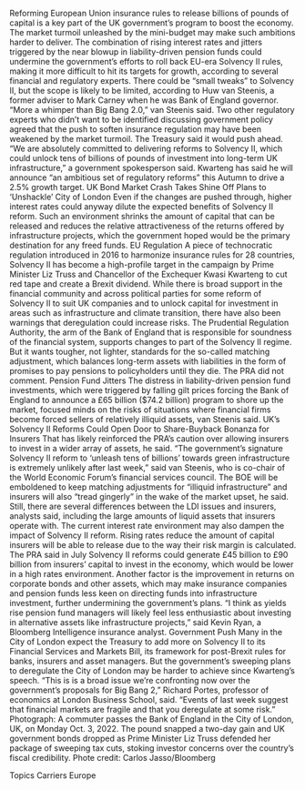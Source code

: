 Reforming European Union insurance rules to release billions of pounds of capital is a key part of the UK government’s program to boost the economy. The market turmoil unleashed by the mini-budget may make such ambitions harder to deliver.
The combination of rising interest rates and jitters triggered by the near blowup in liability-driven pension funds could undermine the government’s efforts to roll back EU-era Solvency II rules, making it more difficult to hit its targets for growth, according to several financial and regulatory experts.
There could be “small tweaks” to Solvency II, but the scope is likely to be limited, according to Huw van Steenis, a former adviser to Mark Carney when he was Bank of England governor. “More a whimper than Big Bang 2.0,” van Steenis said. Two other regulatory experts who didn’t want to be identified discussing government policy agreed that the push to soften insurance regulation may have been weakened by the market turmoil.
The Treasury said it would push ahead.
“We are absolutely committed to delivering reforms to Solvency II, which could unlock tens of billions of pounds of investment into long-term UK infrastructure,” a government spokesperson said. Kwarteng has said he will announce “an ambitious set of regulatory reforms” this Autumn to drive a 2.5% growth target.
UK Bond Market Crash Takes Shine Off Plans to ‘Unshackle’ City of London
Even if the changes are pushed through, higher interest rates could anyway dilute the expected benefits of Solvency II reform. Such an environment shrinks the amount of capital that can be released and reduces the relative attractiveness of the returns offered by infrastructure projects, which the government hoped would be the primary destination for any freed funds.
EU Regulation
A piece of technocratic regulation introduced in 2016 to harmonize insurance rules for 28 countries, Solvency II has become a high-profile target in the campaign by Prime Minister Liz Truss and Chancellor of the Exchequer Kwasi Kwarteng to cut red tape and create a Brexit dividend.
While there is broad support in the financial community and across political parties for some reform of Solvency II to suit UK companies and to unlock capital for investment in areas such as infrastructure and climate transition, there have also been warnings that deregulation could increase risks.
The Prudential Regulation Authority, the arm of the Bank of England that is responsible for soundness of the financial system, supports changes to part of the Solvency II regime. But it wants tougher, not lighter, standards for the so-called matching adjustment, which balances long-term assets with liabilities in the form of promises to pay pensions to policyholders until they die.
The PRA did not comment.
Pension Fund Jitters
The distress in liability-driven pension fund investments, which were triggered by falling gilt prices forcing the Bank of England to announce a £65 billion ($74.2 billion) program to shore up the market, focused minds on the risks of situations where financial firms become forced sellers of relatively illiquid assets, van Steenis said.
UK’s Solvency II Reforms Could Open Door to Share-Buyback Bonanza for Insurers
That has likely reinforced the PRA’s caution over allowing insurers to invest in a wider array of assets, he said.
“The government’s signature Solvency II reform to ‘unleash tens of billions’ towards green infrastructure is extremely unlikely after last week,” said van Steenis, who is co-chair of the World Economic Forum’s financial services council. The BOE will be emboldened to keep matching adjustments for “illiquid infrastructure” and insurers will also “tread gingerly” in the wake of the market upset, he said.
Still, there are several differences between the LDI issues and insurers, analysts said, including the large amounts of liquid assets that insurers operate with.
The current interest rate environment may also dampen the impact of Solvency II reform. Rising rates reduce the amount of capital insurers will be able to release due to the way their risk margin is calculated. The PRA said in July Solvency II reforms could generate £45 billion to £90 billion from insurers’ capital to invest in the economy, which would be lower in a high rates environment.
Another factor is the improvement in returns on corporate bonds and other assets, which may make insurance companies and pension funds less keen on directing funds into infrastructure investment, further undermining the government’s plans. “I think as yields rise pension fund managers will likely feel less enthusiastic about investing in alternative assets like infrastructure projects,” said Kevin Ryan, a Bloomberg Intelligence insurance analyst.
Government Push
Many in the City of London expect the Treasury to add more on Solvency II to its Financial Services and Markets Bill, its framework for post-Brexit rules for banks, insurers and asset managers. But the government’s sweeping plans to deregulate the City of London may be harder to achieve since Kwarteng’s speech.
“This is is a broad issue we’re confronting now over the government’s proposals for Big Bang 2,” Richard Portes, professor of economics at London Business School, said. “Events of last week suggest that financial markets are fragile and that you deregulate at some risk.”
Photograph: A commuter passes the Bank of England in the City of London, UK, on Monday Oct. 3, 2022. The pound snapped a two-day gain and UK government bonds dropped as Prime Minister Liz Truss defended her package of sweeping tax cuts, stoking investor concerns over the country’s fiscal credibility. Phote credit: Carlos Jasso/Bloomberg

Topics
Carriers
Europe
